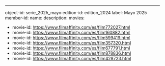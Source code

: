 ---
object-id: serie_2025_mayo
edition-id: edition_2024
label: Mayo 2025
member-id: 
name:
description: 
movies:
  - movie-id: https://www.filmaffinity.com/es/film772027.html
  - movie-id: https://www.filmaffinity.com/es/film160882.html
  - movie-id: https://www.filmaffinity.com/es/film599419.html
  - movie-id: https://www.filmaffinity.com/es/film357320.html
  - movie-id: https://www.filmaffinity.com/es/film677791.html
  - movie-id: https://www.filmaffinity.com/es/film878836.html
  - movie-id: https://www.filmaffinity.com/es/film428723.html